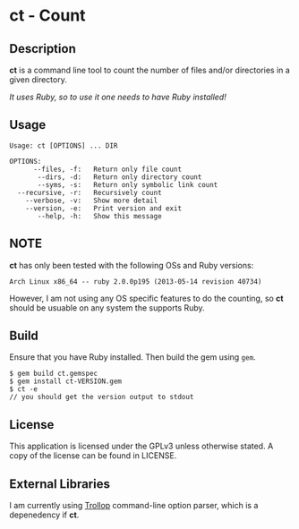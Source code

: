 ct - Count
==========

Description
-----------

**ct** is a command line tool to count the number of files and/or
directories in a given directory.

_It uses Ruby, so to use it one needs to have Ruby installed!_

Usage
-----

    Usage: ct [OPTIONS] ... DIR
    
    OPTIONS:
          --files, -f:   Return only file count
           --dirs, -d:   Return only directory count
           --syms, -s:   Return only symbolic link count
      --recursive, -r:   Recursively count
        --verbose, -v:   Show more detail
        --version, -e:   Print version and exit
           --help, -h:   Show this message

NOTE
----

**ct** has only been tested with the following OSs and Ruby
versions:

    Arch Linux x86_64 -- ruby 2.0.0p195 (2013-05-14 revision 40734)

However, I am not using any OS specific features to do the counting, so **ct**
should be usuable on any system the supports Ruby.

Build
-----

Ensure that you have Ruby installed. Then build the gem using `gem`.

    $ gem build ct.gemspec
    $ gem install ct-VERSION.gem
    $ ct -e
    // you should get the version output to stdout

License
-------

This application is licensed under the GPLv3 unless otherwise stated. A copy of
the license can be found in LICENSE.

External Libraries
------------------

I am currently using [Trollop][opt] command-line option parser,
which is a depenedency if **ct**.

[opt]: http://trollop.rubyforge.org/ "Trollop Parser"
